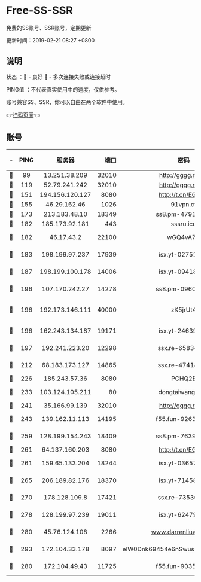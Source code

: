 # Free-SS-SSR

免费的SS账号、SSR账号，定期更新

更新时间：2019-02-21 08:27 +0800

## 说明

状态     ：🙂 - 良好 🙁 - 多次连接失败或连接超时

PING值   ：不代表真实使用中的速度，仅供参考。

账号兼容SS、SSR，你可以自由在两个软件中使用。

👉[扫码页面](https://liesauer.github.io/free-ss-ssr.github.io/)👈

## 账号

|-|PING|服务器|端口|密码|加密方式|区域|
|:----:|:----:|:-----:|-----:|:----:|:----:|:----:|
|🙂|99|13.251.38.209|32010|http://gggg.rocks|chacha20|SG|
|🙂|119|52.79.241.242|32010|http://gggg.rocks|chacha20|KR|
|🙂|151|194.156.120.127|8080|http://t.cn/EGJIyrl|rc4-md5|RU|
|🙂|155|46.29.162.46|1026|91vpn.cf|rc4-md5|RU|
|🙂|173|213.183.48.10|18349|ss8.pm-47913593|rc4-md5|RU|
|🙂|182|185.173.92.181|443|sssru.icu|rc4-md5|RU|
|🙂|182|46.17.43.2|22100|wGQ4vA7D|aes-256-gcm|RU|
|🙂|183|198.199.97.237|17939|isx.yt-02751636|aes-256-cfb|US|
|🙂|187|198.199.100.178|14006|isx.yt-09418074|aes-256-cfb|US|
|🙂|196|107.170.242.27|14278|ss8.pm-09602432|aes-256-cfb|US|
|🙂|196|192.173.146.111|40000|zK5jrUt4|chacha20-ietf-poly1305|US|
|🙂|196|162.243.134.187|19171|isx.yt-24639393|aes-256-cfb|US|
|🙂|197|192.241.223.20|12298|ssx.re-65834373|aes-256-cfb|US|
|🙂|212|68.183.173.127|14865|ssx.re-47418589|aes-256-cfb|US|
|🙂|226|185.243.57.36|8080|PCHQ2E|rc4-md5|US|
|🙂|233|103.124.105.211|80|dongtaiwang.com|aes-256-cfb|US|
|🙂|241|35.166.99.139|32010|http://gggg.rocks|chacha20|US|
|🙂|243|139.162.11.113|14195|f55.fun-92630692|aes-256-cfb|SG|
|🙂|259|128.199.154.243|18409|ss8.pm-76398770|aes-256-cfb|SG|
|🙂|261|64.137.160.203|8080|http://t.cn/EGJIyrl|rc4-md5|CA|
|🙂|261|159.65.133.204|18244|isx.yt-03657026|aes-256-cfb|SG|
|🙂|265|206.189.82.176|18370|isx.yt-71458272|aes-256-cfb|SG|
|🙂|270|178.128.109.8|17421|ssx.re-73530139|aes-256-cfb|SG|
|🙂|278|128.199.97.239|19011|isx.yt-62479185|aes-256-cfb|SG|
|🙂|280|45.76.124.108|2266|www.darrenliuwei.com|aes-256-cfb|AU|
|🙂|293|172.104.33.178|8097|eIW0Dnk69454e6nSwuspv9DmS201tQ0D|aes-256-cfb|SG|
|🙂|280|172.104.49.43|11725|f55.fun-90356904|aes-256-cfb|SG|
